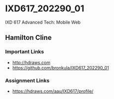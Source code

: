 # IXD617_202290_01
IXD 617 Advanced Tech: Mobile Web

## Hamilton Cline

### Important Links
- http://hdraws.com
- https://github.com/bronkula/IXD617_202290_01

### Assignment Links
- https://hdraws.com/aau/IXD617/profile/
